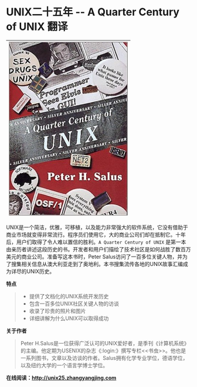 # UNIX二十五年 -- A Quarter Century of UNIX 翻译

| ![cover](cover.jpg) |
| :-: |

UNIX是一个简洁，优雅，可移植，以及能力非常强大的软件系统，它没有借助于商业市场就变得非常流行。程序员们使用它，大的商业公司们却在抵制它。十年后，用户们取得了令人难以置信的胜利。`A Quarter Century of UNIX` 是第一本由亲历者讲述这段历史的书。开发者和用户们描绘了技术社区是如何战胜了数百万美元的商业公司。准备写这本书时，Peter Salus访问了一百多位关键人物，并为了搜集相关信息从澳大利亚走到了奥地利。本书搜集流传各地的UNIX故事汇编成为详尽的UNIX历史。

**特点**

> * 提供了文档化的UNIX系统开发历史
> * 包含一百多位UNIX社区关键人物的访谈
> * 收录了珍贵的照片和图片
> * 详细讲解为什么UNIX可以取得成功

**关于作者**

> Peter H.Salus是一位获得广泛认可的UNIX爱好者，是季刊《计算机系统》的主编。他定期为USENIX的杂志《:login:》撰写专栏&lt;&lt;书虫&gt;&gt;。他也是一系列图书，文章以及访谈的作者。Salus拥有化学专业学位，德语学位，以及纽约大学的一个语言学博士学位。


**在线阅读：http://unix25.zhangyangjing.com**
